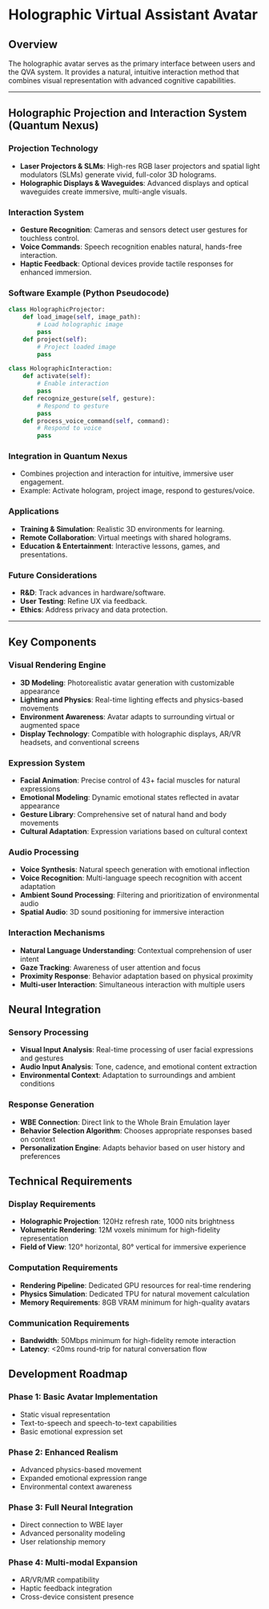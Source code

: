 # Holographic Virtual Assistant Avatar

## Overview
The holographic avatar serves as the primary interface between users and the QVA system. It provides a natural, intuitive interaction method that combines visual representation with advanced cognitive capabilities.

---

## Holographic Projection and Interaction System (Quantum Nexus)

### Projection Technology
- **Laser Projectors & SLMs**: High-res RGB laser projectors and spatial light modulators (SLMs) generate vivid, full-color 3D holograms.
- **Holographic Displays & Waveguides**: Advanced displays and optical waveguides create immersive, multi-angle visuals.

### Interaction System
- **Gesture Recognition**: Cameras and sensors detect user gestures for touchless control.
- **Voice Commands**: Speech recognition enables natural, hands-free interaction.
- **Haptic Feedback**: Optional devices provide tactile responses for enhanced immersion.

### Software Example (Python Pseudocode)
```python
class HolographicProjector:
    def load_image(self, image_path):
        # Load holographic image
        pass
    def project(self):
        # Project loaded image
        pass

class HolographicInteraction:
    def activate(self):
        # Enable interaction
        pass
    def recognize_gesture(self, gesture):
        # Respond to gesture
        pass
    def process_voice_command(self, command):
        # Respond to voice
        pass
```

### Integration in Quantum Nexus
- Combines projection and interaction for intuitive, immersive user engagement.
- Example: Activate hologram, project image, respond to gestures/voice.

### Applications
- **Training & Simulation**: Realistic 3D environments for learning.
- **Remote Collaboration**: Virtual meetings with shared holograms.
- **Education & Entertainment**: Interactive lessons, games, and presentations.

### Future Considerations
- **R&D**: Track advances in hardware/software.
- **User Testing**: Refine UX via feedback.
- **Ethics**: Address privacy and data protection.

---

## Key Components

### Visual Rendering Engine
- **3D Modeling**: Photorealistic avatar generation with customizable appearance
- **Lighting and Physics**: Real-time lighting effects and physics-based movements
- **Environment Awareness**: Avatar adapts to surrounding virtual or augmented space
- **Display Technology**: Compatible with holographic displays, AR/VR headsets, and conventional screens

### Expression System
- **Facial Animation**: Precise control of 43+ facial muscles for natural expressions
- **Emotional Modeling**: Dynamic emotional states reflected in avatar appearance
- **Gesture Library**: Comprehensive set of natural hand and body movements
- **Cultural Adaptation**: Expression variations based on cultural context

### Audio Processing
- **Voice Synthesis**: Natural speech generation with emotional inflection
- **Voice Recognition**: Multi-language speech recognition with accent adaptation
- **Ambient Sound Processing**: Filtering and prioritization of environmental audio
- **Spatial Audio**: 3D sound positioning for immersive interaction

### Interaction Mechanisms
- **Natural Language Understanding**: Contextual comprehension of user intent
- **Gaze Tracking**: Awareness of user attention and focus
- **Proximity Response**: Behavior adaptation based on physical proximity
- **Multi-user Interaction**: Simultaneous interaction with multiple users

## Neural Integration

### Sensory Processing
- **Visual Input Analysis**: Real-time processing of user facial expressions and gestures
- **Audio Input Analysis**: Tone, cadence, and emotional content extraction
- **Environmental Context**: Adaptation to surroundings and ambient conditions

### Response Generation
- **WBE Connection**: Direct link to the Whole Brain Emulation layer
- **Behavior Selection Algorithm**: Chooses appropriate responses based on context
- **Personalization Engine**: Adapts behavior based on user history and preferences

## Technical Requirements

### Display Requirements
- **Holographic Projection**: 120Hz refresh rate, 1000 nits brightness
- **Volumetric Rendering**: 12M voxels minimum for high-fidelity representation
- **Field of View**: 120° horizontal, 80° vertical for immersive experience

### Computation Requirements
- **Rendering Pipeline**: Dedicated GPU resources for real-time rendering
- **Physics Simulation**: Dedicated TPU for natural movement calculation
- **Memory Requirements**: 8GB VRAM minimum for high-quality avatars

### Communication Requirements
- **Bandwidth**: 50Mbps minimum for high-fidelity remote interaction
- **Latency**: <20ms round-trip for natural conversation flow

## Development Roadmap

### Phase 1: Basic Avatar Implementation
- Static visual representation
- Text-to-speech and speech-to-text capabilities
- Basic emotional expression set

### Phase 2: Enhanced Realism
- Advanced physics-based movement
- Expanded emotional expression range
- Environmental context awareness

### Phase 3: Full Neural Integration
- Direct connection to WBE layer
- Advanced personality modeling
- User relationship memory

### Phase 4: Multi-modal Expansion
- AR/VR/MR compatibility
- Haptic feedback integration
- Cross-device consistent presence
